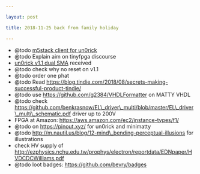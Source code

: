 ```yaml
---

layout: post

title: 2018-11-25 back from family holiday

---
```



-   @todo [m5stack client for un0rick](/matty/m5stack/Readme.md)
-   @todo Explain aim on tinyfpga discourse
-   [un0rick v1.1 dual SMA](/matty/v1.1/) received
-   @todo check why no reset on v1.1
-   @todo order one phat
-   @todo Read
    https://blog.tindie.com/2018/08/secrets-making-successful-product-tindie/
-   @todo use https://github.com/g2384/VHDLFormatter on MATTY VHDL
-   @todo check
    https://github.com/benkrasnow/EL\_driver\_multi/blob/master/EL\_driver\_multi\_schematic.pdf
    driver up to 200V
-   FPGA at Amazon: https://aws.amazon.com/ec2/instance-types/f1/
-   @todo on https://pinout.xyz/ for un0rick and minimatty
-   @todo http://m.nautil.us/blog/12-mind\_bending-perceptual-illusions
    for illustrations
-   check HV supply of
    http://ezphysics.nchu.edu.tw/prophys/electron/reportdata/EDNpaper/HVDCDCWilliams.pdf
-   @todo loot badges: https://github.com/bevry/badges

